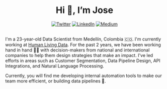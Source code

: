 <h1><center>Hi 👋, I’m Jose  </center></h1>

<div>
<center>
<a href="https://twitter.com/jlondonobo" target="_blank"><img alt="Twitter" src="https://img.shields.io/badge/twitter-%231DA1F2.svg?&style=for-the-badge&logo=twitter&logoColor=white" /></a>
<a href="https://www.linkedin.com/in/jose-londono-botero/" target="_blank"><img alt="LinkedIn" src="https://img.shields.io/badge/linkedin-%230077B5.svg?&style=for-the-badge&logo=linkedin&logoColor=white" /></a>
<a href="https://jlondonobo.medium.com" target="_blank"><img alt="Medium" src="https://img.shields.io/badge/medium-%2312100E.svg?&style=for-the-badge&logo=medium&logoColor=white" /></a>
</center></div>
<br>

I'm a 23-year-old Data Scientist from Medellín, Colombia 🇨🇴. I'm currently working at [Human Living Data](https://humanld.io/). For the past 2 years, we have been working hand in hand 🤝🏻 with decision-makers from national and international companies to help them design strategies that make an impact. I've led efforts in areas such as Customer Segmentation, Data Pipeline Design, API Integrations, and Natural Language Processing.

Currently, you will find me developing internal automation tools to make our team more efficient, or building data pipelines 🚀.



